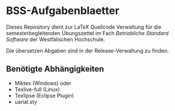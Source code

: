 # BSS-Aufgabenblaetter
Dieses Repository dient zur LaTeX Quellcode Verwaltung für die semesterbegleitenden Übungszettel im Fach _Betriebliche Standard Software_ der Westfälischen Hochschule.

Die übersetzen Abgaben sind in der Release-Verwaltung zu finden.

## Benötigte Abhängigkeiten
* Miktex (Windows) oder
* Texlive-full (Linux)
* Texlipse (Eclipse Plugin)
* uarial.sty
